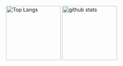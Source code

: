 <p align="left"> 
  <img alt="Top Langs" height="150px" src="https://github-readme-stats.vercel.app/api/top-langs/?username=soso-15315&layout=compact&show_icons=true&theme=onedark" />
  <img alt="github stats" height="150px" src="https://github-readme-stats.vercel.app/api?username=soso-15315&theme=onedark&show_icons=ture" />
</p>
